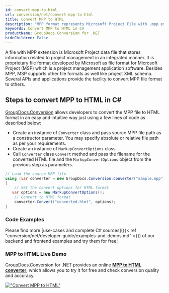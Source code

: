 ```yaml
---
id: convert-mpp-to-html
url: conversion/net/convert-mpp-to-html
title: Convert MPP to HTML
description: "MPP format represents Microsoft Project File with .mpp extension. Learn how to convert MPP to HTML file programmatically in C# language using GroupDocs.Conversion for .NET library."
keywords: Convert MPP to HTML in C#
productName: GroupDocs.Conversion for .NET
hideChildren: False
---
```


A file with MPP extension is Microsoft Project data file that stores information related to project management in an integrated manner. It is proprietary file format developed by Microsoft as file format for Microsoft Project (MSP) which is a project management application software. Besides MPP, MSP supports other file formats as well like project XML schema. Several APIs and applications provide the facility to convert MPP file format to others.

## Steps to convert MPP to HTML in C#

[GroupDocs.Conversion](https://products.groupdocs.com/conversion/net) allows developers to convert the MPP file to HTML format in an easy and intuitive way just using a few lines of code as described below:

* Create an instance of `Converter` class and pass source MPP file path as a constructor parameter. You may specify absolute or relative file path as per your requirements. 
* Create an instance of `MarkupConvertOptions` class.
* Call `Converter` class `Convert` method and pass the filename for the converted HTML file and the `MarkupConvertOptions` object from the previous step as parameters.

```csharp
// Load the source MPP file
using (var converter = new GroupDocs.Conversion.Converter("sample.mpp"))
{
    // Set the convert options for HTML format
   var options = new MarkupConvertOptions();
    // Convert to HTML format
    converter.Convert("converted.html", options);
}
```

### Code Examples

Please find more [use-cases and complete C# sources]({{< ref "conversion/net/developer-guide/examples-and-demos.md" >}}) of our backend and frontend examples and try them for free!

### MPP to HTML Live Demo

GroupDocs.Conversion for .NET provides an online [**MPP to HTML converter**](https://products.groupdocs.app/conversion/mpp-to-html), which allows you to try it for free and check conversion quality and accuracy.

[!["Convert MPP to HTML"](conversion/net/images/convert-to-html/convert-mpp-to-html.png)](https://products.groupdocs.app/conversion/mpp-to-html)
